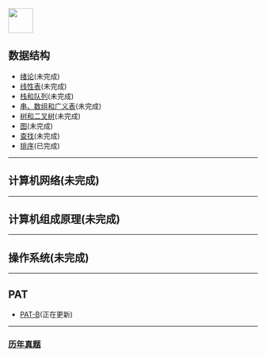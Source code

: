 <img src="https://i.loli.net/2018/11/18/5bf17b8557067.jpg" style="height: 50px;">

## 数据结构
* [绪论](https://github.com/hao14293/2020-Postgraduate-408/tree/master/Data-Structure/Xulun)(未完成)
* [线性表](https://github.com/hao14293/2020-Postgraduate-408/tree/master/Data-Structure/List)(未完成)
* [栈和队列](https://github.com/hao14293/2020-Postgraduate-408/tree/master/Data-Structure/Stack)(未完成)
* [串、数组和广义表](https://github.com/hao14293/2020-Postgraduate-408/tree/master/Data-Structure/String)(未完成)
* [树和二叉树](https://github.com/hao14293/2020-Postgraduate-408/tree/master/Data-Structure/Tree)(未完成)
* [图](https://github.com/hao14293/2020-Postgraduate-408/tree/master/Data-Structure/Graph)(未完成)
* [查找](https://github.com/hao14293/2020-Postgraduate-408/tree/master/Data-Structure/Search)(未完成)
* [排序](https://github.com/hao14293/2020-Postgraduate-408/tree/master/Data-Structure/Sort)(已完成)

***

## 计算机网络(未完成)

***

## 计算机组成原理(未完成)

***

## 操作系统(未完成)

***

## PAT
* [PAT-B](https://github.com/hao14293/2020-Postgraduate-408/tree/master/PAT/PAT-B)(正在更新)

***

### [历年真题](https://github.com/hao14293/2020-Postgraduate-408/tree/master/old-exam)


